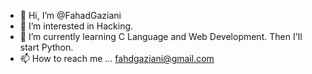 - 👋 Hi, I’m @FahadGaziani
- 👀 I’m interested in Hacking.
- 🌱 I’m currently learning C Language and Web Development. Then I'll start Python.
- 📫 How to reach me ... fahdgaziani@gmail.com

<!---

--->
